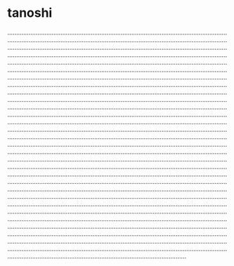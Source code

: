 # tanoshi

.............................................................................................................................................................................................................................................................................................................................................................................................................................................................................................................................................................................................................................................................................................................................................................................................................................................................................................................................................................................................................................................................................................................................................................................................................................................................................................................................................................................................................................................................................................................................................................................................................................................................................................................................................................................................................................................................................................................................................................................................................................................................................................................................................................................................................................................................................................................................................................................................................................................................................................................................................................................................................................................................................................................................................................................................................................................................................................................................................................................................................................................................................................................................................................................................................................................................................................................................................................................................................................................................................................................................................................................................................................................................................................................................................................................................................................................................................................................................................................................